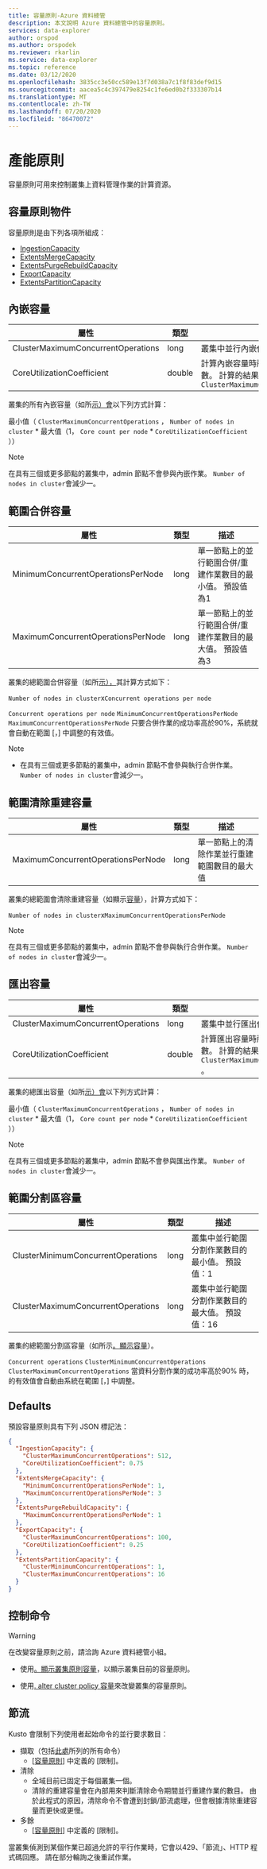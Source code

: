 ```yaml
---
title: 容量原則-Azure 資料總管
description: 本文說明 Azure 資料總管中的容量原則。
services: data-explorer
author: orspod
ms.author: orspodek
ms.reviewer: rkarlin
ms.service: data-explorer
ms.topic: reference
ms.date: 03/12/2020
ms.openlocfilehash: 3835cc3e50cc589e13f7d038a7c1f8f83def9d15
ms.sourcegitcommit: aacea5c4c397479e8254c1fe6ed0b2f333307b14
ms.translationtype: MT
ms.contentlocale: zh-TW
ms.lasthandoff: 07/20/2020
ms.locfileid: "86470072"
---
```

# <a name="capacity-policy"></a>產能原則

容量原則可用來控制叢集上資料管理作業的計算資源。

## <a name="the-capacity-policy-object"></a>容量原則物件

容量原則是由下列各項所組成：

* [IngestionCapacity](#ingestion-capacity)
* [ExtentsMergeCapacity](#extents-merge-capacity)
* [ExtentsPurgeRebuildCapacity](#extents-purge-rebuild-capacity)
* [ExportCapacity](#export-capacity)
* [ExtentsPartitionCapacity](#extents-partition-capacity)

## <a name="ingestion-capacity"></a>內嵌容量

|屬性                           |類型    |描述                                                                                                                                                                               |
|-----------------------------------|--------|------------------------------------------------------------------------------------------------------------------------------------------------------------------------------------------|
|ClusterMaximumConcurrentOperations |long    |叢集中並行內嵌作業數目的最大值                                          |
|CoreUtilizationCoefficient         |double  |計算內嵌容量時所用核心百分比的係數。 計算的結果一律會以正規化`ClusterMaximumConcurrentOperations`                          |

叢集的所有內嵌容量（如所[示）會](../management/diagnostics.md#show-capacity)以下列方式計算：

最小值（ `ClusterMaximumConcurrentOperations` ， `Number of nodes in cluster` * 最大值（1， `Core count per node`  *  `CoreUtilizationCoefficient` ））

> [!Note]
> 在具有三個或更多節點的叢集中，admin 節點不會參與內嵌作業。 `Number of nodes in cluster`會減少一。

## <a name="extents-merge-capacity"></a>範圍合併容量

|屬性                           |類型    |描述                                                                                                |
|-----------------------------------|--------|-----------------------------------------------------------------------------------------------------------|
|MinimumConcurrentOperationsPerNode |long    |單一節點上的並行範圍合併/重建作業數目的最小值。 預設值為1 |
|MaximumConcurrentOperationsPerNode |long    |單一節點上的並行範圍合併/重建作業數目的最大值。 預設值為3 |

叢集的總範圍合併容量（如所[示），](../management/diagnostics.md#show-capacity)其計算方式如下：

`Number of nodes in cluster`x`Concurrent operations per node`

`Concurrent operations per node` `MinimumConcurrentOperationsPerNode` `MaximumConcurrentOperationsPerNode` 只要合併作業的成功率高於90%，系統就會自動在範圍 [，] 中調整的有效值。

> [!Note]
> * 在具有三個或更多節點的叢集中，admin 節點不會參與執行合併作業。 `Number of nodes in cluster`會減少一。

## <a name="extents-purge-rebuild-capacity"></a>範圍清除重建容量

|屬性                           |類型    |描述                                                                                                                           |
|-----------------------------------|--------|--------------------------------------------------------------------------------------------------------------------------------------|
|MaximumConcurrentOperationsPerNode |long    |單一節點上的清除作業並行重建範圍數目的最大值 |

叢集的總範圍會清除重建容量（如顯示[容量](../management/diagnostics.md#show-capacity)），計算方式如下：

`Number of nodes in cluster`x`MaximumConcurrentOperationsPerNode`

> [!Note]
> 在具有三個或更多節點的叢集中，admin 節點不會參與執行合併作業。 `Number of nodes in cluster`會減少一。

## <a name="export-capacity"></a>匯出容量

|屬性                           |類型    |描述                                                                                                                                                                            |
|-----------------------------------|--------|---------------------------------------------------------------------------------------------------------------------------------------------------------------------------------------|
|ClusterMaximumConcurrentOperations |long    |叢集中並行匯出作業數目的最大值。                                           |
|CoreUtilizationCoefficient         |double  |計算匯出容量時所用核心百分比的係數。 計算的結果一律會以正規化 `ClusterMaximumConcurrentOperations` 。 |

叢集的總匯出容量（如所[示）會](../management/diagnostics.md#show-capacity)以下列方式計算：

最小值（ `ClusterMaximumConcurrentOperations` ， `Number of nodes in cluster` * 最大值（1， `Core count per node`  *  `CoreUtilizationCoefficient` ））

> [!Note]
> 在具有三個或更多節點的叢集中，admin 節點不會參與匯出作業。 `Number of nodes in cluster`會減少一。

## <a name="extents-partition-capacity"></a>範圍分割區容量

|屬性                           |類型    |描述                                                                                         |
|-----------------------------------|--------|----------------------------------------------------------------------------------------------------|
|ClusterMinimumConcurrentOperations |long    |叢集中並行範圍分割作業數目的最小值。 預設值：1  |
|ClusterMaximumConcurrentOperations |long    |叢集中並行範圍分割作業數目的最大值。 預設值：16 |

叢集的總範圍分割區容量（如所示[。顯示容量](../management/diagnostics.md#show-capacity)）。

`Concurrent operations` `ClusterMinimumConcurrentOperations` `ClusterMaximumConcurrentOperations` 當資料分割作業的成功率高於90% 時，的有效值會自動由系統在範圍 [，] 中調整。

## <a name="defaults"></a>Defaults

預設容量原則具有下列 JSON 標記法：

```json
{
  "IngestionCapacity": {
    "ClusterMaximumConcurrentOperations": 512,
    "CoreUtilizationCoefficient": 0.75
  },
  "ExtentsMergeCapacity": {
    "MinimumConcurrentOperationsPerNode": 1,
    "MaximumConcurrentOperationsPerNode": 3
  },
  "ExtentsPurgeRebuildCapacity": {
    "MaximumConcurrentOperationsPerNode": 1
  },
  "ExportCapacity": {
    "ClusterMaximumConcurrentOperations": 100,
    "CoreUtilizationCoefficient": 0.25
  },
  "ExtentsPartitionCapacity": {
    "ClusterMinimumConcurrentOperations": 1,
    "ClusterMaximumConcurrentOperations": 16
  }
}
```

## <a name="control-commands"></a>控制命令

> [!WARNING]
> 在改變容量原則之前，請洽詢 Azure 資料總管小組。

* 使用[。顯示叢集原則容量](capacity-policy.md#show-cluster-policy-capacity)，以顯示叢集目前的容量原則。

* 使用[. alter cluster policy 容量](capacity-policy.md#alter-cluster-policy-capacity)來改變叢集的容量原則。

## <a name="throttling"></a>節流

Kusto 會限制下列使用者起始命令的並行要求數目：

* 擷取（包括[此處](../../ingest-data-overview.md)所列的所有命令）
   * [[容量原則](#capacity-policy)] 中定義的 [限制]。
* 清除
   * 全域目前已固定于每個叢集一個。
   * 清除的重建容量會在內部用來判斷清除命令期間並行重建作業的數目。 由於此程式的原因，清除命令不會遭到封鎖/節流處理，但會根據清除重建容量而更快或更慢。
* 多餘
   * [[容量原則](#capacity-policy)] 中定義的 [限制]。

當叢集偵測到某個作業已超過允許的平行作業時，它會以429、「節流」、HTTP 程式碼回應。
請在部分輪詢之後重試作業。
